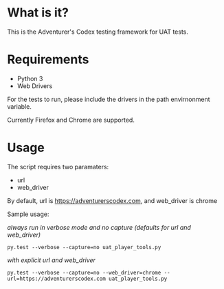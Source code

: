 What is it?
===========
This is the Adventurer's Codex testing framework for UAT tests.

Requirements
============

* Python 3
* Web Drivers

For the tests to run, please include the drivers in the path envirnonment variable.

Currently Firefox and Chrome are supported.

Usage
=====

The script requires two paramaters:

* url
* web_driver

By default, url is https://adventurerscodex.com, and web_driver is chrome

Sample usage:

*always run in verbose mode and no capture (defaults for url and web_driver)*

`py.test --verbose --capture=no uat_player_tools.py`

*with explicit url and web_driver*

`py.test --verbose --capture=no --web_driver=chrome --url=https://adventurerscodex.com uat_player_tools.py`
